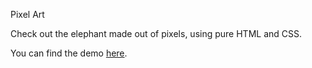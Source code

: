 Pixel Art

Check out the elephant made out of pixels, using pure HTML and CSS. 

You can find the demo [here](https://ragulmurugesan.github.io/PixelArt). 
